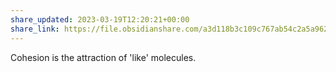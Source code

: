```yaml
---
share_updated: 2023-03-19T12:20:21+00:00
share_link: https://file.obsidianshare.com/a3d118b3c109c767ab54c2a5a962a495.html
---
```


Cohesion is the attraction of 'like' molecules.